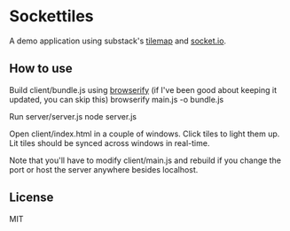 # Sockettiles
A demo application using substack's [tilemap](https://github.com/substack/tilemap "Tilemap") and [socket.io](http://socket.io "Socket.io").

## How to use

Build client/bundle.js using [browserify](https://github.com/substack/node-browserify "Browserify") (if I've been good about keeping it updated, you can skip this)
    browserify main.js -o bundle.js

Run server/server.js
    node server.js

Open client/index.html in a couple of windows.  Click tiles to light them up.  Lit tiles should be synced across windows in real-time.

Note that you'll have to modify client/main.js and rebuild if you change the port or host the server anywhere besides localhost.

## License
MIT